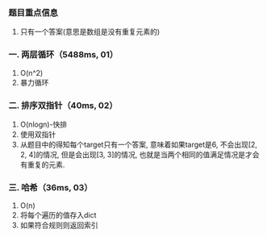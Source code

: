 ### 题目重点信息
1. 只有一个答案(意思是数组是没有重复元素的)

### 一. 两层循环（5488ms, 01）
1. O(n^2)
2. 暴力循环

### 二. 排序双指针（40ms, 02）
1. O(nlogn)-快排  
2. 使用双指针  
3. 从题目中的得知每个target只有一个答案, 意味着如果target是6, 不会出现[2, 2, 4]的情况, 但是会出现[3, 3]的情况, 也就是当两个相同的值满足情况是才会有重复的元素.

### 三. 哈希（36ms, 03）
1. O(n)
2. 将每个遍历的值存入dict
3. 如果符合规则则返回索引


